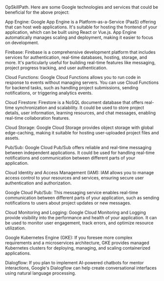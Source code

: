 OpSkillPath. Here are some Google technologies and services that could be beneficial for the above project:

App Engine: Google App Engine is a Platform-as-a-Service (PaaS) offering that can host web applications. It's suitable for hosting the frontend of your application, which can be built using React or Vue.js. App Engine automatically manages scaling and deployment, making it easier to focus on development.

Firebase: Firebase is a comprehensive development platform that includes services for authentication, real-time databases, hosting, storage, and more. It's particularly useful for building real-time features like messaging, project progress tracking, and user authentication.

Cloud Functions: Google Cloud Functions allows you to run code in response to events without managing servers. You can use Cloud Functions for backend tasks, such as handling project submissions, sending notifications, or triggering analytics events.

Cloud Firestore: Firestore is a NoSQL document database that offers real-time synchronization and scalability. It could be used to store project details, user information, learning resources, and chat messages, enabling real-time collaboration features.

Cloud Storage: Google Cloud Storage provides object storage with global edge-caching, making it suitable for hosting user-uploaded project files and assets.

Pub/Sub: Google Cloud Pub/Sub offers reliable and real-time messaging between independent applications. It could be used for handling real-time notifications and communication between different parts of your application.

Cloud Identity and Access Management (IAM): IAM allows you to manage access control to your resources and services, ensuring secure user authentication and authorization.

Google Cloud Pub/Sub: This messaging service enables real-time communication between different parts of your application, such as sending notifications to users about project updates or new messages.

Cloud Monitoring and Logging: Google Cloud Monitoring and Logging provide visibility into the performance and health of your application. It can be used to monitor user engagement, track errors, and optimize resource utilization.

Google Kubernetes Engine (GKE): If you foresee more complex requirements and a microservices architecture, GKE provides managed Kubernetes clusters for deploying, managing, and scaling containerized applications.

Dialogflow: If you plan to implement AI-powered chatbots for mentor interactions, Google's Dialogflow can help create conversational interfaces using natural language processing.

